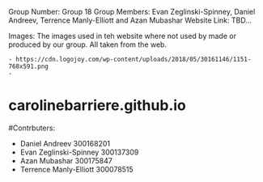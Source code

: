 
Group Number: Group 18
Group Members: Evan Zeglinski-Spinney, Daniel Andreev, Terrence Manly-Elliott and Azan Mubashar
Website Link: TBD...

Images:
    The images used in teh website where not used by made or produced by our group. All taken from the web.

    - https://cdn.logojoy.com/wp-content/uploads/2018/05/30161146/1151-768x591.png
    - 
# carolinebarriere.github.io

#Contrbuters:
- Daniel Andreev 300168201
- Evan Zeglinski-Spinney 300137309
- Azan Mubashar 300175847
- Terrence Manly-Elliott 300078515





